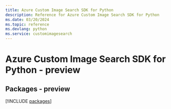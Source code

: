 ```yaml
---
title: Azure Custom Image Search SDK for Python
description: Reference for Azure Custom Image Search SDK for Python
ms.date: 03/20/2024
ms.topic: reference
ms.devlang: python
ms.service: customimagesearch
---
```

# Azure Custom Image Search SDK for Python - preview
## Packages - preview
[!INCLUDE [packages](custom-image-search-index.md)]